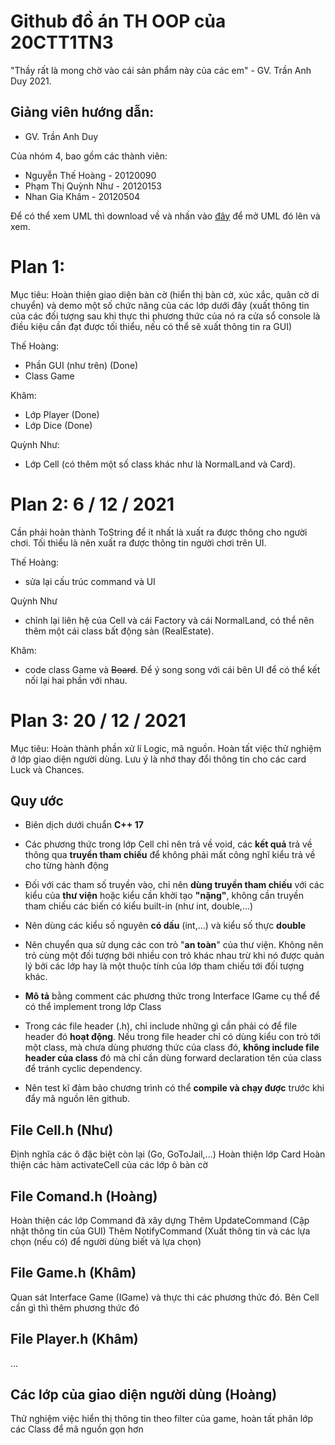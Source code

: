 # Github đồ án TH OOP của 20CTT1TN3
"Thầy rất là mong chờ vào cái sản phẩm này của các em" - GV. Trần Anh Duy 2021.
## Giảng viên hướng dẫn:
- GV. Trần Anh Duy

Của nhóm 4, bao gồm các thành viên:
- Nguyễn Thế Hoàng - 20120090
- Phạm Thị Quỳnh Như - 20120153
- Nhan Gia Khâm - 20120504

Để có thể xem UML thì download về và nhấn vào [đây](https://app.diagrams.net) để mở UML đó lên và xem.



# Plan 1:
Mục tiêu: Hoàn thiện giao diện bàn cờ (hiển thị bàn cờ, xúc xắc, quân cờ di chuyển) và demo một số chức năng của các lớp dưới đây (xuất thông tin của các đối tượng sau khi thực thi phương thức của nó ra cửa sổ console là điều kiệu cần đạt được tối thiểu, nếu có thể sẽ xuất thông tin ra GUI)

Thế Hoàng: 
- Phần GUI (như trên) (Done)
- Class Game 

Khâm:
- Lớp Player (Done)
- Lớp Dice (Done)

Quỳnh Như:
- Lớp Cell (có thêm một số class khác như là NormalLand và Card).


# Plan 2: 6 / 12 / 2021
Cần phải hoàn thành ToString để ít nhất là xuất ra được thông cho người chơi.
Tối thiểu là nên xuất ra được thông tin người chơi trên UI.

Thế Hoàng:
- sửa lại cấu trúc command và UI

Quỳnh Như
- chỉnh lại liên hệ của Cell và cái Factory và cái NormalLand, có thể nên thêm một cái class bất động sản (RealEstate).

Khâm:
- code class Game và ~~Board~~. Để ý song song với cái bên UI để có thể kết nối lại hai phần với nhau.

# Plan 3: 20 / 12 / 2021
Mục tiêu: Hoàn thành phần xử lí Logic, mã nguồn. Hoàn tất việc thử nghiệm ở lớp giao diện người dùng.
Lưu ý là nhớ thay đổi thông tin cho các card Luck và Chances.

## Quy ước
* Biên dịch dưới chuẩn **C++ 17**

* Các phương thức trong lớp Cell chỉ nên trả về void, các **kết quả** trả về thông qua **truyền tham chiếu** để không phải mất công nghĩ kiểu trả về cho từng hành động

* Đối với các tham số truyền vào, chỉ nên **dùng truyền tham chiếu** với các kiểu của **thư viện** hoặc kiểu cần khởi tạo **"nặng"**, không cần truyền tham chiếu các biến có kiểu built-in (như int, double,...)

* Nên dùng các kiểu số nguyên **có dấu** (int,...) và kiểu số thực **double**

* Nên chuyển qua sử dụng các con trỏ "**an toàn**" của thư viện. Không nên trỏ cùng một đối tượng bởi nhiều con trỏ khác nhau trừ khi nó được quản lý bởi các lớp hay là một thuộc tính của lớp tham chiếu tới đối tượng khác.

* **Mô tả** bằng comment các phương thức trong Interface IGame cụ thể để có thể implement trong lớp Class

* Trong các file header (.h), chỉ include những gì cần phải có để file header đó **hoạt động**. Nếu trong file header chỉ có dùng kiểu con trỏ tới một class, mà chưa dùng phương thức của class đó, **không include file header của class** đó mà chỉ cần dùng forward declaration tên của class để tránh cyclic dependency.

* Nên test kĩ đảm bảo chương trình có thể **compile và chạy được** trước khi đẩy mã nguồn lên github.

## File Cell.h (Như)
Định nghĩa các ô đặc biệt còn lại (Go, GoToJail,...)
Hoàn thiện lớp Card
Hoàn thiện các hàm activateCell của các lớp ô bàn cờ

## File Comand.h (Hoàng)
Hoàn thiện các lớp Command đã xây dựng
Thêm UpdateCommand (Cập nhật thông tin của GUI)
Thêm NotifyCommand (Xuất thông tin và các lựa chọn (nếu có) để người dùng biết và lựa chọn)

## File Game.h (Khâm)
Quan sát Interface Game (IGame) và thực thi các phương thức đó. Bên Cell cần gì thì thêm phương thức đó

## File Player.h (Khâm)
...

## Các lớp của giao diện người dùng (Hoàng)
Thử nghiệm việc hiển thị thông tin theo filter của game, hoàn tất phân lớp các Class để mã nguồn gọn hơn
